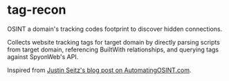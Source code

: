 # tag-recon

OSINT a domain's tracking codes footprint to discover hidden connections.

Collects website tracking tags for target domain by directly parsing scripts from target domain, referencing BuiltWith relationships, and querying tags against SpyonWeb's API.

Inspired from [Justin Seitz's blog post on AutomatingOSINT.com](http://www.automatingosint.com/blog/2017/07/osint-website-connections-tracking-codes/).
